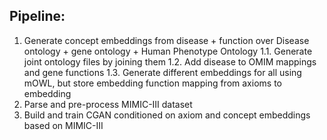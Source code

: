 ## Pipeline:

1. Generate concept embeddings from disease + function over Disease ontology + gene ontology + Human Phenotype Ontology
1.1. Generate joint ontology files by joining them
1.2. Add disease to OMIM mappings and gene functions
1.3. Generate different embeddings for all using mOWL, but store embedding function mapping from axioms to embedding
2. Parse and pre-process MIMIC-III dataset
3. Build and train CGAN conditioned on axiom and concept embeddings based on MIMIC-III

